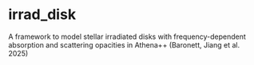 # irrad_disk
A framework to model stellar irradiated disks with frequency-dependent absorption and scattering opacities in Athena++ (Baronett, Jiang et al. 2025)
